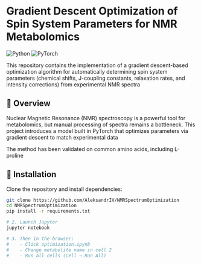 # Gradient Descent Optimization of Spin System Parameters for NMR Metabolomics

![Python](https://img.shields.io/badge/Python-3.7%2B-blue)
![PyTorch](https://img.shields.io/badge/PyTorch-1.9%2B-red)

This repository contains the implementation of a gradient descent-based optimization algorithm for automatically determining spin system parameters (chemical shifts, J-coupling constants, relaxation rates, and intensity corrections) from experimental NMR spectra

## 📖 Overview

Nuclear Magnetic Resonance (NMR) spectroscopy is a powerful tool for metabolomics, but manual processing of spectra remains a bottleneck. This project introduces a model built in PyTorch that optimizes parameters via gradient descent to match experimental data

The method has been validated on common amino acids, including L-proline

## 🚀 Installation

Clone the repository and install dependencies:

```bash
git clone https://github.com/AleksandrIV/NMRSpectrumOptimization
cd NMRSpectrumOptimization
pip install -r requirements.txt

# 2. Launch Jupyter
jupyter notebook

# 3. Then in the browser:
#    - Click optimization.ipynb
#    - Change metabolite name in cell 2
#    - Run all cells (Cell → Run All)
